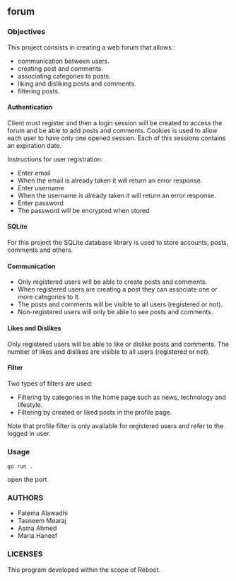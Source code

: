 ## forum

### Objectives

This project consists in creating a web forum that allows :

- communication between users.
- creating post and comments.
- associating categories to posts.
- liking and disliking posts and comments.
- filtering posts.

#### Authentication

Client must register and then a login session will be created to access the forum and be able to add posts and comments.
Cookies is used to allow each user to have only one opened session. Each of this sessions contains an expiration date.

Instructions for user registration:
- Enter email
- When the email is already taken it will return an error response.
- Enter username 
- When the username is already taken it will return an error response.
- Enter password
- The password will be encrypted when stored

#### SQLite

For this project the SQLite  database library is used to store accounts, posts, comments and others.

#### Communication

- Only registered users will be able to create posts and comments.
- When registered users are creating a post they can associate one or more categories to it.
- The posts and comments will be visible to all users (registered or not).
- Non-registered users will only be able to see posts and comments.

#### Likes and Dislikes

Only registered users will be able to like or dislike posts and comments.
The number of likes and dislikes are visible to all users (registered or not).

#### Filter

Two types of filters are used:
- Filtering by categories in the home page such as news, technology and lifestyle.
- Filtering by created or liked posts in the profile page.

Note that profile filter is only available for registered users and refer to the logged in user.

### Usage 
```
go run . 
```
open the port

### AUTHORS

- Fatema Alawadhi
- Tasneem Mearaj
- Asma Ahmed
- Maria Haneef

### LICENSES

This program developed within the scope of Reboot.

